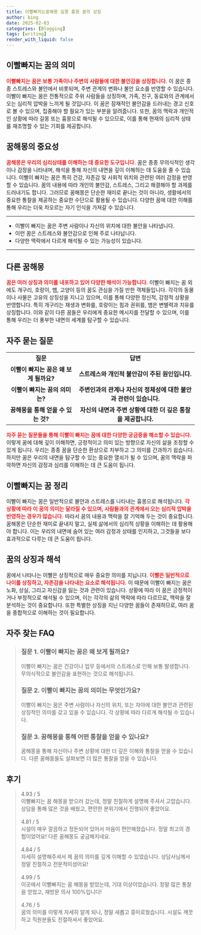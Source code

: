 ```yaml
---
title: 이빨빠지는꿈해몽 길몽 흉몽 꿈의 상징
author: bing
date: 2025-02-03
categories: [Blogging]
tags: [writing]
render_with_liquid: false
---
```



<h2 id='이빨빠지는꿈의의미'>이빨빠지는 꿈의 의미</h2>

<p><b><span style="color: #ee2323;">이빨빠지는 꿈은 보통 가족이나 주변의 사람들에 대한 불안감을 상징합니다.</span></b> 이 꿈은 종종 스트레스와 불안에서 비롯되며, 주변 관계의 변화나 불안 요소를 반영할 수 있습니다. 이빨이 빠지는 꿈은 전통적으로 주위 사람들을 상징하며, 가족, 친구, 동료와의 관계에서 오는 심리적 압박을 느끼게 될 것입니다. 이 꿈은 잠재적인 불안감을 드러내는 경고 신호로 볼 수 있으며, 집중해야 할 필요가 있는 부분을 알려줍니다. 또한, 꿈의 맥락과 개인적인 상황에 따라 길몽 또는 흉몽으로 해석될 수 있으므로, 이를 통해 현재의 심리적 상태를 재조명할 수 있는 기회를 제공합니다.</p>

<h2 id='꿈해몽의중요성'>꿈해몽의 중요성</h2>

<p><b><span style="color: #ee2323;">꿈해몽은 우리의 심리상태를 이해하는 데 중요한 도구입니다.</span></b> 꿈은 종종 무의식적인 생각이나 감정을 나타내며, 해석을 통해 자신의 내면을 깊이 이해하는 데 도움을 줄 수 있습니다. 이빨이 빠지는 꿈은 특히 건강, 자존감 및 사회적 위치와 관련된 여러 감정을 반영할 수 있습니다. 꿈의 내용에 따라 개인의 불안감, 스트레스, 그리고 해결해야 할 과제를 드러내기도 합니다. 그러므로 꿈해몽은 단순한 재미로 끝나는 것이 아니라, 생활에서의 중요한 통찰을 제공하는 중요한 수단으로 활용될 수 있습니다. 다양한 꿈에 대한 이해를 통해 우리는 더욱 차오르는 자기 인식을 가져갈 수 있습니다.</p>

<hr />

<ul>
    <li>이빨이 빠지는 꿈은 주변 사람이나 자신의 위치에 대한 불안을 나타냅니다.</li>
    <li>이런 꿈은 스트레스와 불안감으로 인해 주로 나타납니다.</li>
    <li>다양한 맥락에서 다르게 해석될 수 있는 가능성이 있습니다.</li>
</ul>

<hr />

<h2 id='다른꿈해몽'>다른 꿈해몽</h2>

<p><b><span style="color: #ee2323;">꿈은 여러 상징과 의미를 내포하고 있어 다양한 해석이 가능합니다.</span></b> 이빨이 빠지는 꿈 외에도 개구리, 호랑이, 뱀, 고양이 등의 꿈도 관심을 가질 만한 객체들입니다. 각각의 동물이나 사물은 고유의 상징성을 지니고 있으며, 이를 통해 다양한 정신적, 감정적 상황을 반영합니다. 특히 개구리는 재생과 변화를, 호랑이는 힘과 권위를, 뱀은 변별력과 치유를 상징합니다. 이와 같이 다른 꿈들은 우리에게 중요한 메시지를 전달할 수 있으며, 이를 통해 우리는 더 풍부한 내면의 세계를 탐구할 수 있습니다.</p>

<h2 id='자주묻는질문'>자주 묻는 질문</h2>

<table>
    <tr>
        <td style="text-align: center; height: 17px;"><b>질문</b></td>
        <td style="text-align: center; height: 17px;"><b>답변</b></td>
    </tr>
    <tr>
        <td style="text-align: center; height: 17px;"><b>이빨이 빠지는 꿈은 왜 보게 될까요?</b></td>
        <td style="text-align: center; height: 17px;"><b>스트레스와 개인적 불안감이 주된 원인입니다.</b></td>
    </tr>
    <tr>
        <td style="text-align: center; height: 17px;"><b>이빨이 빠지는 꿈의 의미는?</b></td>
        <td style="text-align: center; height: 17px;"><b>주변인과의 관계나 자신의 정체성에 대한 불안과 관련이 있습니다.</b></td>
    </tr>
    <tr>
        <td style="text-align: center; height: 17px;"><b>꿈해몽을 통해 얻을 수 있는 것?</b></td>
        <td style="text-align: center; height: 17px;"><b>자신의 내면과 주변 상황에 대한 더 깊은 통찰을 제공합니다.</b></td>
    </tr>
</table>

<p><b><span style="color: #ee2323;">자주 묻는 질문들을 통해 이빨이 빠지는 꿈에 대한 다양한 궁금증을 해소할 수 있습니다.</span></b> 이렇게 꿈에 대해 깊이 이해하면, 긍정적이고 의미 있는 방향으로 자신의 삶을 조정할 수 있게 됩니다. 우리는 종종 꿈을 단순한 환상으로 치부하고 그 의미를 간과하기 쉽습니다. 하지만 꿈은 우리의 내면을 탐구할 수 있는 중요한 열쇠가 될 수 있으며, 꿈의 맥락을 파악하면 자신의 감정과 심리를 이해하는 데 큰 도움이 됩니다.</p>

<h2 id='이빨빠지는꿈정리'>이빨빠지는 꿈 정리</h2>

<p>이빨이 빠지는 꿈은 일반적으로 불안과 스트레스를 나타내는 흉몽으로 해석됩니다. <b><span style="color: #ee2323;">각 상황에 따라 이 꿈의 의미는 달라질 수 있으며, 사람들과의 관계에서 오는 심리적 압박을 반영하는 경우가 많습니다.</span></b> 따라서 꿈의 내용과 맥락을 잘 기억해 두는 것이 중요합니다. 꿈해몽은 단순한 재미로 끝내지 말고, 실제 삶에서의 심리적 상황을 이해하는 데 활용해야 합니다. 이는 우리의 내면에 숨어 있는 여러 감정과 상태를 인지하고, 그것들을 보다 효과적으로 다루는 데 큰 도움이 됩니다.</p>

<h2 id='꿈의상징과해석'>꿈의 상징과 해석</h2>

<p>꿈에서 나타나는 이빨은 상징적으로 매우 중요한 의미를 지닙니다. <b><span style="color: #ee2323;">이빨은 일반적으로 나이를 상징하고, 자존감을 나타내는 요소로 해석됩니다.</span></b> 이 때문에 이빨이 빠지는 꿈은 노화, 상실, 그리고 자신감을 잃는 것과 관련이 있습니다. 상황에 따라 이 꿈은 긍정적이거나 부정적으로 해석될 수 있으며, 이는 각각의 삶의 맥락에 따라 다르므로, 맥락을 잘 분석하는 것이 중요합니다. 또한 특별한 상징을 지닌 다양한 꿈들이 존재하므로, 여러 꿈을 종합적으로 이해하는 것이 필요합니다.</p>


<h2 id='자주_찾는_FAQ'>자주 찾는 FAQ</h2>
<div itemscope="" itemtype="https://schema.org/FAQPage">
<blockquote>
<div itemscope="" itemprop="mainEntity" itemtype="https://schema.org/Question">
<h3 itemprop="name">질문 1. 이빨이 빠지는 꿈은 왜 보게 될까요?</h3>
<div itemscope="" itemprop="acceptedAnswer" itemtype="https://schema.org/Answer">
<span itemprop="text">
<p>이빨이 빠지는 꿈은 건강이나 업무 등에서의 스트레스로 인해 보통 발생합니다. 무의식적으로 불안감을 표현하는 것으로 해석됩니다.</p>
</span>
</div>
</div>
<div itemscope="" itemprop="mainEntity" itemtype="https://schema.org/Question">
<h3 itemprop="name">질문 2. 이빨이 빠지는 꿈의 의미는 무엇인가요?</h3>
<div itemscope="" itemprop="acceptedAnswer" itemtype="https://schema.org/Answer">
<span itemprop="text">
<p>이빨이 빠지는 꿈은 주변 사람이나 자신의 위치, 또는 자아에 대한 불안과 관련된 상징적인 의미를 갖고 있을 수 있습니다. 각 상황에 따라 다르게 해석될 수 있습니다.</p>
</span>
</div>
</div>
<div itemscope="" itemprop="mainEntity" itemtype="https://schema.org/Question">
<h3 itemprop="name">질문 3. 꿈해몽을 통해 어떤 통찰을 얻을 수 있나요?</h3>
<div itemscope="" itemprop="acceptedAnswer" itemtype="https://schema.org/Answer">
<span itemprop="text">
<p>꿈해몽을 통해 자신이나 주변 상황에 대한 더 깊은 이해와 통찰을 얻을 수 있습니다. 다른 꿈해몽들도 살펴보면 더 많은 통찰을 얻을 수 있습니다.</p>
</span>
</div>
</div>
</blockquote>
</div>
<h2 id='후기'>후기</h2>
<div itemscope itemtype="https://schema.org/Product">
  <blockquote>
  <div itemprop="review" itemscope itemtype="https://schema.org/Review">
      <div itemprop="reviewRating" itemscope itemtype="https://schema.org/Rating"> <span itemprop="ratingValue">4.93</span> / <span itemprop="bestRating">5</span> </div>
      <span itemprop="reviewBody">이빨빠지는 꿈 해몽을 받으러 갔는데, 정말 친절하게 설명해 주셔서 고맙습니다. 상담을 통해 많은 것을 배웠고, 편안한 분위기에서 진행되어 좋았어요.</span>
  </div>
  <br>
  <div itemprop="review" itemscope itemtype="https://schema.org/Review">
      <div itemprop="reviewRating" itemscope itemtype="https://schema.org/Rating"> <span itemprop="ratingValue">4.81</span> / <span itemprop="bestRating">5</span> </div>
      <span itemprop="reviewBody">시설이 매우 깔끔하고 정돈되어 있어서 마음이 편안해졌습니다. 정말 최고의 경험이었어요! 다른 꿈해몽도 궁금해지네요.</span>
  </div>
  <br>
  <div itemprop="review" itemscope itemtype="https://schema.org/Review">
      <div itemprop="reviewRating" itemscope itemtype="https://schema.org/Rating"> <span itemprop="ratingValue">4.84</span> / <span itemprop="bestRating">5</span> </div>
      <span itemprop="reviewBody">자세히 설명해주셔서 제 꿈의 의미를 깊게 이해할 수 있었습니다. 상담사님께서 정말 친절하고 전문적이셨어요!</span>
  </div>
  <br>
  <div itemprop="review" itemscope itemtype="https://schema.org/Review">
      <div itemprop="reviewRating" itemscope itemtype="https://schema.org/Rating"> <span itemprop="ratingValue">4.99</span> / <span itemprop="bestRating">5</span> </div>
      <span itemprop="reviewBody">이곳에서 이빨빠지는 꿈 해몽을 받았는데, 기대 이상이었습니다. 정말 많은 통찰을 얻었고, 재방문 의사 100%입니다!</span>
  </div>
  <br>
  <div itemprop="review" itemscope itemtype="https://schema.org/Review">
      <div itemprop="reviewRating" itemscope itemtype="https://schema.org/Rating"> <span itemprop="ratingValue">4.76</span> / <span itemprop="bestRating">5</span> </div>
      <span itemprop="reviewBody">꿈의 의미를 이렇게 자세히 알게 되니, 정말 새롭고 흥미로웠습니다. 시설도 깨끗하고 직원분들도 친절하셔서 좋았어요.</span>
  </div>
  <br>
  </blockquote>
</div>
